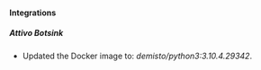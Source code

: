 
#### Integrations
##### Attivo Botsink
- Updated the Docker image to: *demisto/python3:3.10.4.29342*.
